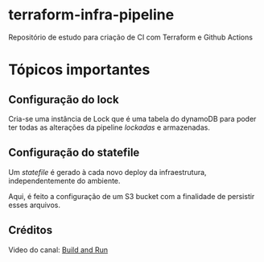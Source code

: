 # terraform-infra-pipeline
Repositório de estudo para criação de CI com Terraform e Github Actions

# Tópicos importantes

## Configuração do lock
Cria-se uma instância de Lock que é uma tabela do dynamoDB para poder ter todas as alterações da pipeline _lockadas_ e armazenadas.

## Configuração do statefile
Um _statefile_ é gerado à cada novo deploy da infraestrutura, independentemente do ambiente.

Aqui, é feito a configuração de um S3 bucket com a finalidade de persistir esses arquivos.


## Créditos
Video do canal: [Build and Run](https://www.youtube.com/watch?v=1TNAUW7_bC0)